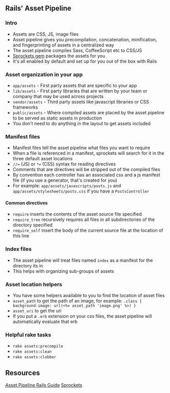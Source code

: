 ## Rails' Asset Pipeline

### Intro

* Assets are CSS, JS, image files
* Asset pipeline gives you precompilation, concatenation, minification, and fingerprinting of assets in a centralized way
* The asset pipeline compiles Sass, CoffeeScript etc to CSS/JS
* [Sprockets gem](https://github.com/sstephenson/sprockets) packages the assets for you
* It's all enabled by default and set up for you out of the box with Rails

### Asset organization in your app

* `app/assets` - First party assets that are specific to your app
* `lib/assets` - First party libraries that are written by your team or company that may be used across projects
* `vendor/assets` - Third party assets like javascript libraries or CSS frameworks
* `public/assets` - Where compiled assets are placed by the asset pipeline to be served as static assets in production
* You don't need to do anything in the layout to get assets included

### Manifest files

* Manifest files tell the asset pipeline what files you want to require
* When a file is referenced in a manifest, sprockets will search for it in the three default asset locations
* `//=` (JS) or `*=` (CSS) syntax for reading directives
* Comments that are directives will be stripped out of the compiled files
* By convention each controller has an associated css and a js manifest file (if you use a generator, that's created for you)
* For example: `app/assets/javascripts/posts.js` and `app/assets/stylesheets/posts.css` if you have a `PostsController`

#### Common directives
* `require` inserts the contents of the asset source file specified
* `require_tree` recursively requires all files in all subdirectories of the directory specified
* `require_self` insert the body of the current source file at the location of this line

### Index files

* The asset pipeline will treat files named `index` as a manifest for the directory its in
* This helps with organizing sub-groups of assets

### Asset location helpers

* You have some helpers available to you to find the location of asset files
* `asset_path` to get the path of an image, for example:
  `.class { background-image: url(<%= asset_path 'image.png' %>) }`
* `asset_uri` to get the uri
* If you put a `.erb` extension on your css files, the asset pipeline will automatically evaluate that erb

### Helpful rake tasks

* `rake assets:precompile`
* `rake assets:clean`
* `rake assets:clobber`

## Resources

[Asset Pipeline Rails Guide](http://guides.rubyonrails.org/asset_pipeline.html)
[Sprockets](https://github.com/sstephenson/sprockets)
